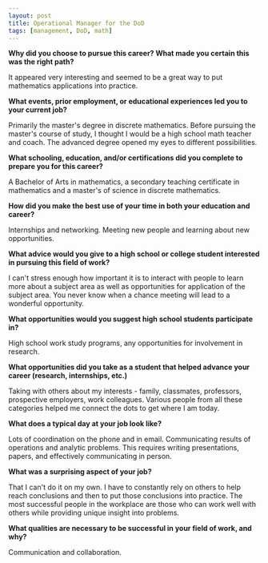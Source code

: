 ```yaml
---
layout: post
title: Operational Manager for the DoD
tags: [management, DoD, math]
---
```


**Why did you choose to pursue this career?  What made you certain this was the right path?**

It appeared very interesting and seemed to be a great way to put mathematics applications into practice.

**What events, prior employment, or educational experiences led you to your current job?**

Primarily the master's degree in discrete mathematics. Before pursuing the master's course of study, I thought I would be a high school math teacher and coach. The advanced degree opened my eyes to different possibilities.

**What schooling, education, and/or certifications did you complete to prepare you for this career?**

A Bachelor of Arts in mathematics, a secondary teaching certificate in mathematics and a master's of science in discrete mathematics.

**How did you make the best use of your time in both your education and career?**

Internships and networking. Meeting new people and learning about new opportunities.

**What advice would you give to a high school or college student interested in pursuing this field of work?**

I can't stress enough how important it is to interact with people to learn more about a subject area as well as opportunities for application of the subject area. You never know when a chance meeting will lead to a wonderful opportunity.

**What opportunities would you suggest high school students participate in?**

High school work study programs, any opportunities for involvement in research.

**What opportunities did you take as a student that helped advance your career (research, internships, etc.)**

Taking with others about my interests - family, classmates, professors, prospective employers, work colleagues. Various people from all these categories helped me connect the dots to get where I am today.

**What does a typical day at your job look like?**

Lots of coordination on the phone and in email. Communicating results of operations and analytic problems. This requires writing presentations, papers, and effectively communicating in person.

**What was a surprising aspect of your job?**

That I can't do it on my own. I have to constantly rely on others to help reach conclusions and then to put those conclusions into practice. The most successful people in the workplace are those who can work well with others while providing unique insight into problems.

**What qualities are necessary to be successful in your field of work, and why?**

Communication and collaboration.
